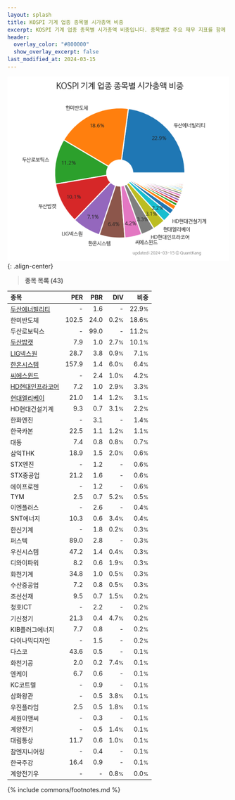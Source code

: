 ```yaml
---
layout: splash
title: KOSPI 기계 업종 종목별 시가총액 비중
excerpt: KOSPI 기계 업종 종목별 시가총액 비중입니다. 종목별로 주요 재무 지표를 함께 표시합니다.
header:
  overlay_color: "#800000"
  show_overlay_excerpt: false
last_modified_at: 2024-03-15
---
```



![KOSPI 기계 업종 종목별 시가총액 비중](/stats/sector/images/kospi_업종_기계_종목.png){: .align-center}


> **종목 목록 (43)**<a id="list"></a>

| **종목** | **PER** | **PBR** | **DIV** | **비중** |
| :------- | ------: | ------: | ------: | -------: |
| [두산에너빌리티](/034020/) | - | 1.6 | - | 22.9<small>%</small> |
| 한미반도체 | 102.5 | 24.0 | 0.2<small>%</small> | 18.6<small>%</small> |
| 두산로보틱스 | - | 99.0 | - | 11.2<small>%</small> |
| [두산밥캣](/241560/) | 7.9 | 1.0 | 2.7<small>%</small> | 10.1<small>%</small> |
| [LIG넥스원](/079550/) | 28.7 | 3.8 | 0.9<small>%</small> | 7.1<small>%</small> |
| [한온시스템](/018880/) | 157.9 | 1.4 | 6.0<small>%</small> | 6.4<small>%</small> |
| [씨에스윈드](/112610/) | - | 2.4 | 1.0<small>%</small> | 4.2<small>%</small> |
| [HD현대인프라코어](/042670/) | 7.2 | 1.0 | 2.9<small>%</small> | 3.3<small>%</small> |
| [현대엘리베이](/017800/) | 21.0 | 1.4 | 1.2<small>%</small> | 3.1<small>%</small> |
| HD현대건설기계 | 9.3 | 0.7 | 3.1<small>%</small> | 2.2<small>%</small> |
| 한화엔진 | - | 3.1 | - | 1.4<small>%</small> |
| 한국카본 | 22.5 | 1.1 | 1.2<small>%</small> | 1.1<small>%</small> |
| 대동 | 7.4 | 0.8 | 0.8<small>%</small> | 0.7<small>%</small> |
| 삼익THK | 18.9 | 1.5 | 2.0<small>%</small> | 0.6<small>%</small> |
| STX엔진 | - | 1.2 | - | 0.6<small>%</small> |
| STX중공업 | 21.2 | 1.6 | - | 0.6<small>%</small> |
| 에이프로젠 | - | 1.2 | - | 0.6<small>%</small> |
| TYM | 2.5 | 0.7 | 5.2<small>%</small> | 0.5<small>%</small> |
| 이엔플러스 | - | 2.6 | - | 0.4<small>%</small> |
| SNT에너지 | 10.3 | 0.6 | 3.4<small>%</small> | 0.4<small>%</small> |
| 한신기계 | - | 1.8 | 0.2<small>%</small> | 0.3<small>%</small> |
| 퍼스텍 | 89.0 | 2.8 | - | 0.3<small>%</small> |
| 우신시스템 | 47.2 | 1.4 | 0.4<small>%</small> | 0.3<small>%</small> |
| 디와이파워 | 8.2 | 0.6 | 1.9<small>%</small> | 0.3<small>%</small> |
| 화천기계 | 34.8 | 1.0 | 0.5<small>%</small> | 0.3<small>%</small> |
| 수산중공업 | 7.2 | 0.8 | 0.5<small>%</small> | 0.3<small>%</small> |
| 조선선재 | 9.5 | 0.7 | 1.5<small>%</small> | 0.2<small>%</small> |
| 청호ICT | - | 2.2 | - | 0.2<small>%</small> |
| 기신정기 | 21.3 | 0.4 | 4.7<small>%</small> | 0.2<small>%</small> |
| KIB플러그에너지 | 7.7 | 0.8 | - | 0.2<small>%</small> |
| 다이나믹디자인 | - | 1.5 | - | 0.2<small>%</small> |
| 다스코 | 43.6 | 0.5 | - | 0.1<small>%</small> |
| 화천기공 | 2.0 | 0.2 | 7.4<small>%</small> | 0.1<small>%</small> |
| 엔케이 | 6.7 | 0.6 | - | 0.1<small>%</small> |
| KC코트렐 | - | 0.9 | - | 0.1<small>%</small> |
| 삼화왕관 | - | 0.5 | 3.8<small>%</small> | 0.1<small>%</small> |
| 우진플라임 | 2.5 | 0.5 | 1.8<small>%</small> | 0.1<small>%</small> |
| 세원이앤씨 | - | 0.3 | - | 0.1<small>%</small> |
| 계양전기 | - | 0.5 | 1.4<small>%</small> | 0.1<small>%</small> |
| 대림통상 | 11.7 | 0.6 | 1.0<small>%</small> | 0.1<small>%</small> |
| 참엔지니어링 | - | 0.4 | - | 0.1<small>%</small> |
| 한국주강 | 16.4 | 0.9 | - | 0.1<small>%</small> |
| 계양전기우 | - | - | 0.8<small>%</small> | 0.0<small>%</small> |

{% include commons/footnotes.md %}